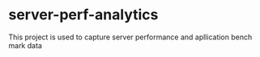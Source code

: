 # server-perf-analytics
This project is used to capture server performance and apllication bench mark data
